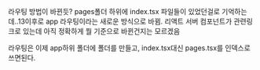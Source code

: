 
라우팅 방법이 바뀐듯? pages폴더 하위에 index.tsx 파일들이 있었던걸로 기억하는데..13이후로 app 라우팅이라는 새로운 방식으로 바뀜. 리액트 서버 컴포넌트가 관련링크로 있는데 아직 정확하게 뭘 기준으로 바뀐건지는 모르겠음

라우팅은 이제 app하위 폴더에 폴더를 만들고, index.tsx대신 pages.tsx를 인덱스로 쓰면된다.